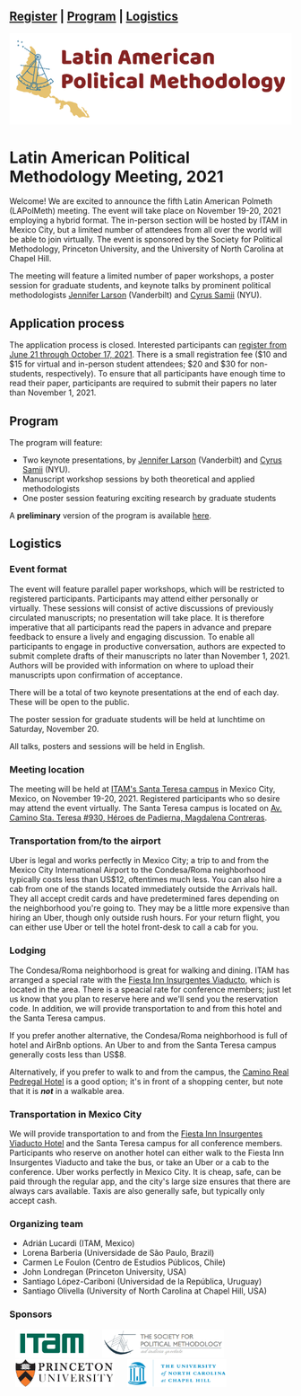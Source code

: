 <a href="#register">Register</a> | <a href="#program">Program</a> | <a href="#logistics">Logistics</a>
---
<img src="logo_LAPolMeth.png" alt="logo_LAPolMeth"> 

# Latin American Political Methodology Meeting, 2021


Welcome! We are excited to announce the fifth Latin American Polmeth (LAPolMeth) meeting. The event will take place on November 19-20, 2021 employing a hybrid format. The in-person section will be hosted by ITAM in Mexico City, but a limited number of attendees from all over the world will be able to join virtually. The event is sponsored by the Society for Political Methodology, Princeton University, and the University of North Carolina at Chapel Hill.

The meeting will feature a limited number of paper workshops, a poster session for graduate students, and keynote talks by prominent political methodologists [Jennifer Larson](https://www.jmlarson.com/) (Vanderbilt) and [Cyrus Samii](https://cyrussamii.com/) (NYU).


## Application process

The application process is closed. Interested participants can [register from June 21 through October 17, 2021](https://www.cambridge.org/core/membership/spm/conferences). There is a small registration fee ($10 and $15 for virtual and in-person student attendees; $20 and $30 for non-students, respectively). To ensure that all participants have enough time to read their paper, participants are required to submit their papers no later than November 1, 2021.


## Program

The program will feature:
-	Two keynote presentations, by [Jennifer Larson](https://www.jmlarson.com/) (Vanderbilt) and [Cyrus Samii](https://cyrussamii.com/) (NYU).
-	Manuscript workshop sessions by both theoretical and applied methodologists
-	One poster session featuring exciting research by graduate students

A **preliminary** version of the program is available [here](https://docs.google.com/document/d/1PgdLx9iwLM0_QdtJYdM9nQTYmqK_S22gaB1ocCvOe88/edit?usp=sharing).



## Logistics

### Event format
The event will feature parallel paper workshops, which will be restricted to registered participants. Participants may attend either personally or virtually. These sessions will consist of active discussions of previously circulated manuscripts; no presentation will take place. It is therefore imperative that all participants read the papers in advance and prepare feedback to ensure a lively and engaging discussion. To enable all participants to engage in productive conversation, authors are expected to submit complete drafts of their manuscripts no later than November 1, 2021. Authors will be provided with information on where to upload their manuscripts upon confirmation of acceptance.

There will be a total of two keynote presentations at the end of each day. These will be open to the public.

The poster session for graduate students will be held at lunchtime on Saturday, November 20.

All talks, posters and sessions will be held in English.



### Meeting location
The meeting will be held at [ITAM's Santa Teresa campus](https://goo.gl/maps/MfN8DvYV2kdp94ic9) in Mexico City, Mexico, on November 19-20, 2021. Registered participants who so desire may attend the event virtually. The Santa Teresa campus is located on [Av. Camino Sta. Teresa #930, Héroes de Padierna, Magdalena Contreras](https://goo.gl/maps/MfN8DvYV2kdp94ic9).

### Transportation from/to the airport
Uber is legal and works perfectly in Mexico City; a trip to and from the Mexico City International Airport to the Condesa/Roma neighborhood typically costs less than US$12, oftentimes much less. You can also hire a cab from one of the stands located immediately outside the Arrivals hall. They all accept credit cards and have predetermined fares depending on the neighborhood you're going to. They may be a little more expensive than hiring an Uber, though only outside rush hours. For your return flight, you can either use Uber or tell the hotel front-desk to call a cab for you.

### Lodging
The Condesa/Roma neighborhood is great for walking and dining. ITAM has arranged a special rate with the [Fiesta Inn Insurgentes Viaducto](https://www.fiestainn.com/es/fiesta-inn-insurgentes-viaducto?gclid=CjwKCAjwy7CKBhBMEiwA0Eb7aovvKNqmSkgqR7fVAiH_EeeP5ZtRUleR3yDmunr0-SdwIT6NJ3t6exoCRWoQAvD_BwE&gclsrc=aw.ds), which is located in the area. There is a speacial rate for conference members; just let us know that you plan to reserve here and we'll send you the reservation code. In addition, we will provide transportation to and from this hotel and the Santa Teresa campus.

If you prefer another alternative, the Condesa/Roma neighborhood is full of hotel and AirBnb options. An Uber to and from the Santa Teresa campus generally costs less than US$8.

Alternatively, if you prefer to walk to and from the campus, the [Camino Real Pedregal Hotel](https://www.caminoreal.com/en/caminoreal/camino-real-pedregal-mexico) is a good option; it's in front of a shopping center, but note that it is ***not*** in a walkable area.

### Transportation in Mexico City
We will provide transportation to and from the [Fiesta Inn Insurgentes Viaducto Hotel](https://www.fiestainn.com/es/fiesta-inn-insurgentes-viaducto?gclid=CjwKCAjwy7CKBhBMEiwA0Eb7aovvKNqmSkgqR7fVAiH_EeeP5ZtRUleR3yDmunr0-SdwIT6NJ3t6exoCRWoQAvD_BwE&gclsrc=aw.ds) and the Santa Teresa campus for all conference members. Participants who reserve on another hotel can either walk to the Fiesta Inn Insurgentes Viaducto and take the bus, or take an Uber or a cab to the conference. Uber works perfectly in Mexico City. It is cheap, safe, can be paid through the regular app, and the city's large size ensures that there are always cars available. Taxis are also generally safe, but typically only accept cash.


### Organizing team
- Adrián Lucardi (ITAM, Mexico)
- Lorena Barberia (Universidade de São Paulo, Brazil)
- Carmen Le Foulon (Centro de Estudios Públicos, Chile)
- John Londregan (Princeton University, USA)
- Santiago López-Cariboni (Universidad de la República, Uruguay)
- Santiago Olivella (University of North Carolina at Chapel Hill, USA)


### Sponsors
<img src="logo_ITAM.png" alt="ITAM" height="50" hspace="10"> <img src="logo_PolMeth.png" alt="The Society for Political Methodology" height="50" hspace="10"> <img src="logo_Princeton.jpg" alt="Princeton University" height="50" hspace="10"> <img src="logo_UNC.jpg" alt="University of North Carolina at Chapel Hill" height="50" hspace="10">

